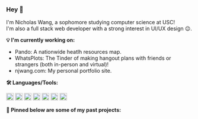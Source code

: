### Hey 👋

<!--
**nicholaswang610/nicholaswang610** is a ✨ _special_ ✨ repository because its `README.md` (this file) appears on your GitHub profile.
-->

I'm Nicholas Wang, a sophomore studying computer science at USC!  
I'm also a full stack web developer with a strong interest in UI/UX design :wink:.

**:bulb: I'm currently working on:**

- Pando: A nationwide heatlh resources map.
- WhatsPlots: The Tinder of making hangout plans with friends or strangers (both in-person and virtual)!
- njwang.com: My personal portfolio site.


**:hammer_and_wrench: Languages/Tools:**

<code><img height="20" src="https://user-images.githubusercontent.com/21328729/102746283-d2339400-4312-11eb-9ba2-eefa90abe50f.png"></code>
<code><img height="20" src="https://user-images.githubusercontent.com/21328729/102746433-23438800-4313-11eb-9bee-92d736b89487.png"></code>
<code><img height="20" src="https://user-images.githubusercontent.com/21328729/102746456-2fc7e080-4313-11eb-9e81-8e5ef58fee4a.png"></code>
<code><img height="20" src="https://user-images.githubusercontent.com/21328729/102746493-43734700-4313-11eb-9103-cc951ab09443.png"></code>
<code><img height="20" src="https://user-images.githubusercontent.com/21328729/102746556-5b4acb00-4313-11eb-85c1-a9e38f144604.png"></code>
<code><img height="20" src="https://user-images.githubusercontent.com/21328729/102746575-656cc980-4313-11eb-8d8c-1eab9987d97e.png"></code>
<code><img height="20" src="https://user-images.githubusercontent.com/21328729/102746828-e62bc580-4313-11eb-82f5-92ba6593f382.png"></code>


**:round_pushpin: Pinned below are some of my past projects:**
